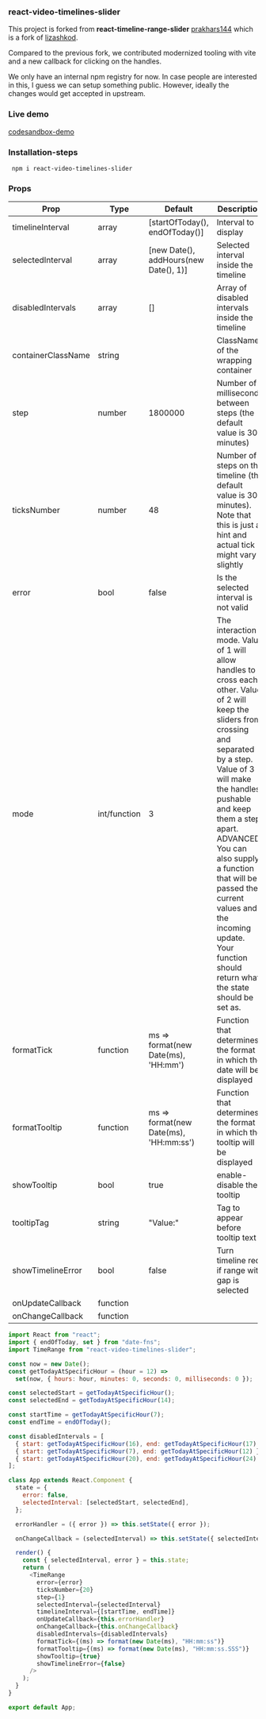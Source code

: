 ### react-video-timelines-slider

This project is forked from **react-timeline-range-slider** [prakhars144](https://github.com/prakhars144/react-video-timelines-slider) which is a fork of [lizashkod](https://github.com/lizashkod).

Compared to the previous fork, we contributed modernized tooling with vite and a new callback for clicking on the handles.

We only have an internal npm registry for now. In case people are interested in this, I guess we can setup something public. However, ideally the changes would get accepted in upstream.

### Live demo

[codesandbox-demo](https://codesandbox.io/s/react-video-timelines-slider-0skcll?file=/src/App.js)

### Installation-steps

     npm i react-video-timelines-slider

### Props

| Prop               | Type         | Default                                | Description                                                                                                                                                                                                                                                                                                                                                                                  |
| ------------------ | ------------ | -------------------------------------- | -------------------------------------------------------------------------------------------------------------------------------------------------------------------------------------------------------------------------------------------------------------------------------------------------------------------------------------------------------------------------------------------- |
| timelineInterval   | array        | [startOfToday(), endOfToday()]         | Interval to display                                                                                                                                                                                                                                                                                                                                                                          |
| selectedInterval   | array        | [new Date(), addHours(new Date(), 1)]  | Selected interval inside the timeline                                                                                                                                                                                                                                                                                                                                                        |
| disabledIntervals  | array        | []                                     | Array of disabled intervals inside the timeline                                                                                                                                                                                                                                                                                                                                              |
| containerClassName | string       |                                        | ClassName of the wrapping container                                                                                                                                                                                                                                                                                                                                                          |
| step               | number       | 1800000                                | Number of milliseconds between steps (the default value is 30 minutes)                                                                                                                                                                                                                                                                                                                       |
| ticksNumber        | number       | 48                                     | Number of steps on the timeline (the default value is 30 minutes). Note that this is just a hint and actual tick might vary slightly                                                                                                                                                                                                                                                         |
| error              | bool         | false                                  | Is the selected interval is not valid                                                                                                                                                                                                                                                                                                                                                        |
| mode               | int/function | 3                                      | The interaction mode. Value of 1 will allow handles to cross each other. Value of 2 will keep the sliders from crossing and separated by a step. Value of 3 will make the handles pushable and keep them a step apart. ADVANCED: You can also supply a function that will be passed the current values and the incoming update. Your function should return what the state should be set as. |
| formatTick         | function     | ms => format(new Date(ms), 'HH:mm')    | Function that determines the format in which the date will be displayed                                                                                                                                                                                                                                                                                                                      |
| formatTooltip      | function     | ms => format(new Date(ms), 'HH:mm:ss') | Function that determines the format in which the tooltip will be displayed                                                                                                                                                                                                                                                                                                                   |
| showTooltip        | bool         | true                                   | enable-disable the tooltip                                                                                                                                                                                                                                                                                                                                                                   |
| tooltipTag         | string       | "Value:"                               | Tag to appear before tooltip text                                                                                                                                                                                                                                                                                                                                                            |
| showTimelineError  | bool         | false                                  | Turn timeline red if range with gap is selected                                                                                                                                                                                                                                                                                                                                              |
| onUpdateCallback   | function     |                                        |                                                                                                                                                                                                                                                                                                                                                                                              |
| onChangeCallback   | function     |                                        |                                                                                                                                                                                                                                                                                                                                                                                              |

```javascript
import React from "react";
import { endOfToday, set } from "date-fns";
import TimeRange from "react-video-timelines-slider";

const now = new Date();
const getTodayAtSpecificHour = (hour = 12) =>
  set(now, { hours: hour, minutes: 0, seconds: 0, milliseconds: 0 });

const selectedStart = getTodayAtSpecificHour();
const selectedEnd = getTodayAtSpecificHour(14);

const startTime = getTodayAtSpecificHour(7);
const endTime = endOfToday();

const disabledIntervals = [
  { start: getTodayAtSpecificHour(16), end: getTodayAtSpecificHour(17) },
  { start: getTodayAtSpecificHour(7), end: getTodayAtSpecificHour(12) },
  { start: getTodayAtSpecificHour(20), end: getTodayAtSpecificHour(24) },
];

class App extends React.Component {
  state = {
    error: false,
    selectedInterval: [selectedStart, selectedEnd],
  };

  errorHandler = ({ error }) => this.setState({ error });

  onChangeCallback = (selectedInterval) => this.setState({ selectedInterval });

  render() {
    const { selectedInterval, error } = this.state;
    return (
      <TimeRange
        error={error}
        ticksNumber={20}
        step={1}
        selectedInterval={selectedInterval}
        timelineInterval={[startTime, endTime]}
        onUpdateCallback={this.errorHandler}
        onChangeCallback={this.onChangeCallback}
        disabledIntervals={disabledIntervals}
        formatTick={(ms) => format(new Date(ms), "HH:mm:ss")}
        formatTooltip={(ms) => format(new Date(ms), "HH:mm:ss.SSS")}
        showTooltip={true}
        showTimelineError={false}
      />
    );
  }
}

export default App;
```
